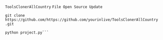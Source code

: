 `ToolsClonerAllCountry`
`File Open Source Update`

```git clone https://github.com/https://github.com/yourinlive/ToolsClonerAllCountry.git```
```cd ToolsClonerAllCountry
python project.py```
